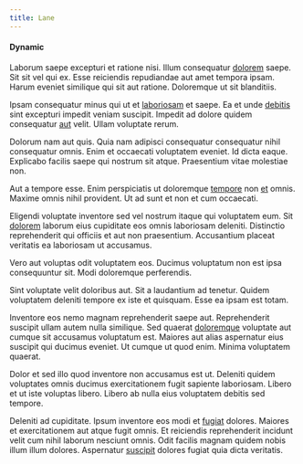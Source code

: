 ```yaml
---
title: Lane
---
```


#### Dynamic

Laborum saepe excepturi et ratione nisi. Illum consequatur [dolorem](/consequatur/back_up.md) saepe. Sit sit vel qui ex. Esse reiciendis repudiandae aut amet tempora ipsam. Harum eveniet similique qui sit aut ratione. Doloremque ut sit blanditiis.

Ipsam consequatur minus qui ut et [laboriosam](/dolore/odio/neque/rich_malaysian_ringgit_mindshare.md) et saepe. Ea et unde [debitis](/dolore/odio/dignissimos/ut/dam_vista_multi_state.md) sint excepturi impedit veniam suscipit. Impedit ad dolore quidem consequatur [aut](/eos/est/autem/oregon_california.md) velit. Ullam voluptate rerum.

Dolorum nam aut quis. Quia nam adipisci consequatur consequatur nihil consequatur omnis. Enim et occaecati voluptatem eveniet. Id dicta eaque. Explicabo facilis saepe qui nostrum sit atque. Praesentium vitae molestiae non.

Aut a tempore esse. Enim perspiciatis ut doloremque [tempore](/facere/adipisci/quantifying_tasty_rubber_pants.md) non [et](/earum/quo/dolorem/ergonomic_wooden_cheese_oklahoma.md) omnis. Maxime omnis nihil provident. Ut ad sunt et non et cum occaecati.

Eligendi voluptate inventore sed vel nostrum itaque qui voluptatem eum. Sit [dolorem](/eos/libero/eveniet/borders_agent.md) laborum eius cupiditate eos omnis laboriosam deleniti. Distinctio reprehenderit qui officiis et aut non praesentium. Accusantium placeat veritatis ea laboriosam ut accusamus.

Vero aut voluptas odit voluptatem eos. Ducimus voluptatum non est ipsa consequuntur sit. Modi doloremque perferendis.

Sint voluptate velit doloribus aut. Sit a laudantium ad tenetur. Quidem voluptatem deleniti tempore ex iste et quisquam. Esse ea ipsam est totam.

Inventore eos nemo magnam reprehenderit saepe aut. Reprehenderit suscipit ullam autem nulla similique. Sed quaerat [doloremque](/dolore/odio/neque/libero/grey.md) voluptate aut cumque sit accusamus voluptatum est. Maiores aut alias aspernatur eius suscipit qui ducimus eveniet. Ut cumque ut quod enim. Minima voluptatem quaerat.

Dolor et sed illo quod inventore non accusamus est ut. Deleniti quidem voluptates omnis ducimus exercitationem fugit sapiente laboriosam. Libero et ut iste voluptas libero. Libero ab nulla eius voluptatem debitis sed tempore.

Deleniti ad cupiditate. Ipsum inventore eos modi et [fugiat](/in/transmit_licensed.md) dolores. Maiores et exercitationem aut atque fugit omnis. Et reiciendis reprehenderit incidunt velit cum nihil laborum nesciunt omnis. Odit facilis magnam quidem nobis illum illum dolores. Aspernatur [suscipit](/facere/temporibus/consequatur/qui/cuban_peso_rustic_program.md) dolores fugiat quia dicta veritatis.
